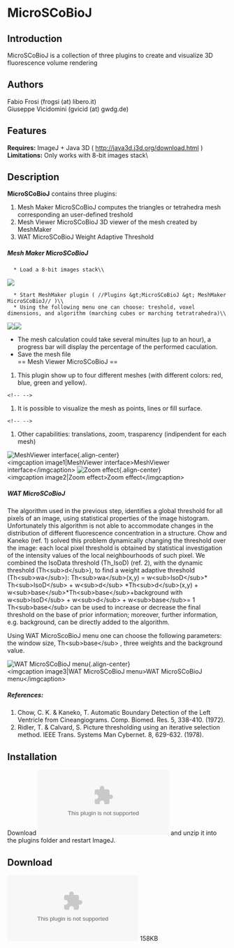 # MicroSCoBioJ

## Introduction

MicroSCoBioJ is a collection of three plugins to create and visualize 3D
fluorescence volume rendering

## Authors

Fabio Frosi (frogsi (at) libero.it)\
Giuseppe Vicidomini (gvicid (at) gwdg.de)

## Features

**Requires:** ImageJ + Java 3D ( <http://java3d.j3d.org/download.html>
)\
**Limitations:** Only works with 8-bit images stack\

## Description

**MicroSCoBioJ** contains three plugins:

1.  Mesh Maker MicroSCoBioJ computes the triangles or tetrahedra mesh
    corresponding an user-defined treshold
2.  Mesh Viewer MicroSCoBioJ 3D viewer of the mesh created by MeshMaker
3.  WAT MicroSCoBioJ Weight Adaptive Threshold

##### Mesh Maker MicroSCoBioJ

      * Load a 8-bit images stack\\

![](/plugin/stacks/microscobioj/micros1.jpg)

      * Start MeshMaker plugin ( //Plugins &gt;MicroSCoBioJ &gt; MeshMaker MicroSCoBioJ// )\\
      * Using the following menu one can choose: treshold, voxel dimensions, and algorithm (marching cubes or marching tetratrahedra)\\

![](/plugin/stacks/microscobioj/micros2.jpg)![](/plugin/stacks/microscobioj/micros3.jpg)

-   The mesh calculation could take several minultes (up to an hour), a
    progress bar will display the percentage of the performed
    caculation.
-   Save the mesh file\
    == Mesh Viewer MicroSCoBioJ ==

1.  This plugin show up to four different meshes (with different colors:
    red, blue, green and yellow).

```{=html}
<!-- -->
```
1.  It is possible to visualize the mesh as points, lines or fill
    surface.

```{=html}
<!-- -->
```
1.  Other capabilities: translations, zoom, trasparency (indipendent for
    each mesh)

![MeshViewer
interface](/plugin/stacks/microscobioj/micros4.jpg){.align-center}\
\<imgcaption image1\|MeshViewer interface\>MeshViewer
interface\</imgcaption\> ![Zoom
effect](/plugin/stacks/microscobioj/micros5.jpg){.align-center}\
\<imgcaption image2\|Zoom effect\>Zoom effect\</imgcaption\>

##### WAT MicroSCoBioJ

The algorithm used in the previous step, identifies a global threshold
for all pixels of an image, using statistical properties of the image
histogram. Unfortunately this algorithm is not able to accommodate
changes in the distribution of different fluorescence concentration in a
structure. Chow and Kaneko (ref. 1) solved this problem dynamically
changing the threshold over the image: each local pixel threshold is
obtained by statistical investigation of the intensity values of the
local neighbourhoods of such pixel. We combined the IsoData threshold
(Th_IsoD) (ref. 2), with the dynamic threshold (Th\<sub\>d\</sub\>), to
find a weight adaptive threshold (Th\<sub\>wa\</sub\>):
Th\<sub\>wa\</sub\>(x,y) = w\<sub\>IsoD\</sub\>\*
Th\<sub\>IsoD\</sub\> + w\<sub\>d\</sub\> \*Th\<sub\>d\</sub\>(x,y) +
w\<sub\>base\</sub\>\*Th\<sub\>base\</sub\>+background with
w\<sub\>IsoD\</sub\> + w\<sub\>d\</sub\> + w\<sub\>base\</sub\>= 1
Th\<sub\>base\</sub\> can be used to increase or decrease the final
threshold on the base of prior information; moreover, further
information, e.g. background, can be directly added to the algorithm.

Using WAT MicroScoBioJ menu one can choose the following parameters: the
window size, Th\<sub\>base\</sub\> , three weights and the background
value.

![WAT MicroSCoBioJ
menu](/plugin/stacks/microscobioj/micros6.jpg){.align-center}\
\<imgcaption image3\|WAT MicroSCoBioJ menu\>WAT MicroSCoBioJ
menu\</imgcaption\>

##### References:

1.  Chow, C. K. & Kaneko, T. Automatic Boundary Detection of the Left
    Ventricle from Cineangiograms. Comp. Biomed. Res. 5, 338-410.
    (1972).
2.  Ridler, T. & Calvard, S. Picture thresholding using an iterative
    selection method. IEEE Trans. Systems Man Cybernet. 8, 629-632.
    (1978).

## Installation

Download
![MicroSCoBiOJ.zip](/plugin/stacks/microscobioj/microscobioj.zip) and
unzip it into the plugins folder and restart ImageJ.

## Download

![](/plugin/stacks/microscobioj/microscobioj.zip) 158KB
